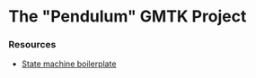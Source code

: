# The "Pendulum" GMTK Project

### Resources
- [State machine boilerplate](https://game.courses/bots-ai-statemachines/)